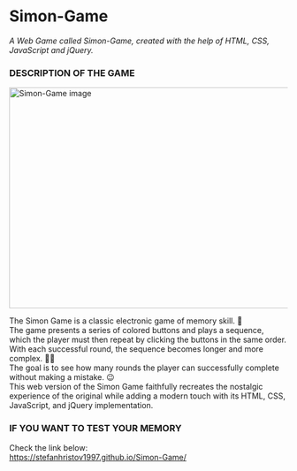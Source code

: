 # Simon-Game
<em> A Web Game called Simon-Game, created with the help of HTML, CSS, JavaScript and jQuery. </em>

### DESCRIPTION OF THE GAME
<img src="https://github.com/StefanHristov1997/Simon-Game/assets/133797718/85278882-d039-4ba6-8820-b34ec91b9074" alt="Simon-Game image" height="400px" width="800px"/>

The Simon Game is a classic electronic game of memory skill. 🤔 <br>
The game presents a series of colored buttons and plays a sequence, which the player must then repeat by clicking the buttons in the same order. <br>
With each successful round, the sequence becomes longer and more complex. 😮‍💨 <br>
The goal is to see how many rounds the player can successfully complete without making a mistake. 😉 <br>
This web version of the Simon Game faithfully recreates the nostalgic experience of the original while adding a modern touch with its HTML, CSS, JavaScript, and jQuery implementation.
### IF YOU WANT TO TEST YOUR MEMORY

Check the link below: <br>
https://stefanhristov1997.github.io/Simon-Game/
